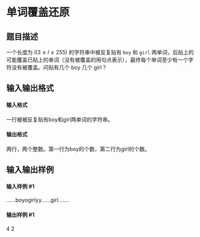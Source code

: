
# 单词覆盖还原
## 题目描述
一个长度为 $l(3\le l\le255)$ 的字符串中被反复贴有 `boy` 和 `girl` 两单词，后贴上的可能覆盖已贴上的单词（没有被覆盖的用句点表示），最终每个单词至少有一个字符没有被覆盖。问贴有几个 boy 几个 girl？
## 输入输出格式
#### 输入格式

一行被被反复贴有boy和girl两单词的字符串。

#### 输出格式

两行，两个整数。第一行为boy的个数，第二行为girl的个数。

## 输入输出样例
#### 输入样例 #1
......boyogirlyy......girl.......

#### 输出样例 #1
4
2

